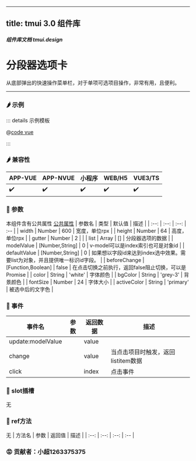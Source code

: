 <!--
 * @Autor: 小超1263375375
 * @Date: 2022-06-17 14:39:05
 * @LastEditors: 小超1263375375
 * @LastEditTime: 2022-06-18 11:15:40
 * @FilePath: \tm-vuetify-for-vue3\tmuidocs\doc\com\Segtab.md
 * @Description: 
 * 
 * Copyright (c) 2022 by 小超1263375375, All Rights Reserved. 
-->
---
title: tmui 3.0 组件库
---

<dirtoc></dirtoc>

##### 组件库文档 tmui.design

# 分段器选项卡
从底部弹出的快速操作菜单栏，对于单项可选项目操作，非常有用，且便利。

---

### :hot_pepper: 示例

<webview url="https://tmui.design/h5/#/pages/daohang/Segtab"></webview>

::: details 示例模板

@[code vue](pages/daohang/Segtab.nvue)

:::

### :hot_pepper: 兼容性

| APP-VUE | APP-NVUE | 小程序 | WEB/H5 | VUE3/TS |
| --- | --- | --- | --- | --- |
| :heavy_check_mark: | :heavy_check_mark: | :heavy_check_mark: | :heavy_check_mark: | :heavy_check_mark: |

### :seedling: 参数
本组件含有公共属性 [公共属性](/doc/spec/组件公共样式.md)
| 参数名 | 类型 | 默认值 | 描述 |
| :--: | :--: | :--: | :-- |
| width | Number | 600 | 宽度，单位rpx |
| height | Number | 64 | 高度，单位rpx |
| gutter | Number | 2 |  |
| list | Array | [] | 分段器选项的数据 |
| modelValue | [Number,String] | 0 | v-model可以是index索引也可是对象id |
| defaultValue | [Number,String] | 0 | 如果想以字段id来达到index选中效果。需要list为对象，并且提供唯一标识id字段。 |
| beforeChange | [Function,Boolean] | false | 在点击切换之前执行，返回false阻止切换，可以是Promise |
| color | String | 'white' | 字体颜色 |
| bgColor | String | 'grey-3' | 背景颜色 |
| fontSize | Number | 24 | 字体大小 |
| activeColor | String | 'primary' | 被选中后的文字色 |

### :rose: 事件
| 事件名 | 参数 | 返回数据 | 描述 |
| --- | --- | --- | --- |
| update:modelValue |  | value | |
| change |  | value | 当点击项目时触发，返回listitem数据 |
| click |  | index | 点击事件 |

### :corn: slot插槽

无

### :green_salad: ref方法

无
| 方法名 | 参数 | 返回值 | 描述 |
| :--: | :--: | :--: | :-- |

### :rage: 贡献者：小超1263375375

